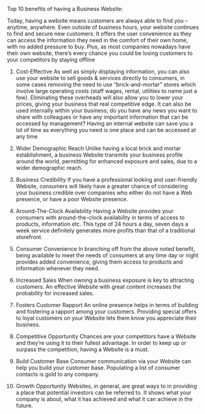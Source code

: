 
Top 10 benefits of having a Business Website:

Today, having a website means customers are always able to find you – anytime, anywhere. Even outside of business hours, your website continues to find and secure new customers. It offers the user convenience as they can access the information they need in the comfort of their own home, with no added pressure to buy. Plus, as most companies nowadays have their own website, there’s every chance you could be losing customers to your competitors by staying offline


1. Cost-Effective
As well as simply displaying information, you can also use your website to sell goods & services directly to consumers, in some cases removing the need to use “brick-and-mortar” stores which involve large operating costs (staff wages, rental, utilities to name just a few). Eliminating these overheads will also allow you to lower your prices, giving your business that real competitive edge. It can also be used internally within your business; do you have any news you want to share with colleagues or have any important information that can be accessed by management? Having an internal website can save you a lot of time as everything you need is one place and can be accessed at any time

2. Wider Demographic Reach
Unlike having a local brick and mortar establishment, a business Website transmits your business profile around the world, permitting for enhanced exposure and sales, due to a wider demographic reach.
3. Business Credibility
If you have a professional looking and user-friendly Website, consumers will likely have a greater chance of considering your business credible over companies who either do not have a Web presence, or have a poor Website presence.
4. Around-The-Clock Availability
Having a Website provides your consumers with around-the-clock availability in terms of access to products, information etc. This type of 24 hours a day, seven days a week service definitely generates more profits than that of a traditional storefront.
5. Consumer Convenience
In branching off from the above noted benefit, being available to meet the needs of consumers at any time day or night provides added convenience, giving them access to products and information whenever they need.
6. Increased Sales
When owning a business exposure is key to attracting customers. An effective Website with great content increases the probability for increased sales.
7. Fosters Customer Rapport
An online presence helps in terms of building and fostering a rapport among your customers. Providing special offers to loyal customers on your Website lets them know you appreciate their business.
8. Competitive Opportunity
Chances are your competitors have a Website and they’re using it to their fullest advantage. In order to keep up or surpass the competition, having a Website is a must.
9. Build Customer Base
Consumer communication via your Website can help you build your customer base. Populating a list of consumer contacts is gold to any company.
10. Growth Opportunity
Websites, in general, are great ways to in providing a place that potential investors can be referred to. It shows what your company is about, what it has achieved and what it can achieve in the future.
